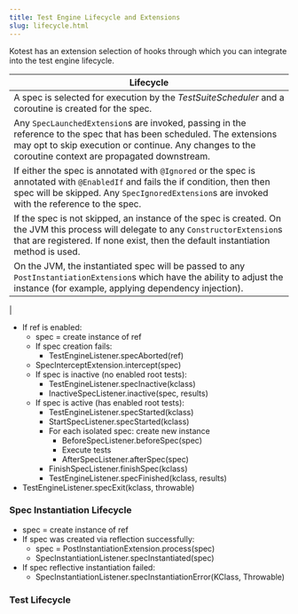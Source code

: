 ```yaml
---
title: Test Engine Lifecycle and Extensions
slug: lifecycle.html
---
```


Kotest has an extension selection of hooks through which you can integrate into the test engine lifecycle.

| Lifecycle |
| ----- |
| A spec is selected for execution by the _TestSuiteScheduler_ and a coroutine is created for the spec. |
| Any `SpecLaunchedExtension`s are invoked, passing in the reference to the spec that has been scheduled. The extensions may opt to skip execution or continue. Any changes to the coroutine context are propagated downstream. |
| If either the spec is annotated with `@Ignored` or the spec is annotated with `@EnabledIf` and fails the if condition, then then spec will be skipped. Any `SpecIgnoredExtension`s are invoked with the reference to the spec. |
| If the spec is not skipped, an instance of the spec is created. On the JVM this process will delegate to any `ConstructorExtension`s that are registered. If none exist, then the default instantiation method is used. |
| On the JVM, the instantiated spec will be passed to any `PostInstantiationExtension`s which have the ability to adjust the instance (for example, applying dependency injection).
|

  * If ref is enabled:
    * spec = create instance of ref
    * If spec creation fails:
      * TestEngineListener.specAborted(ref)
    * SpecInterceptExtension.intercept(spec)
    * If spec is inactive (no enabled root tests):
      * TestEngineListener.specInactive(kclass)
      * InactiveSpecListener.inactive(spec, results)
    * If spec is active (has enabled root tests):
      * TestEngineListener.specStarted(kclass)
      * StartSpecListener.specStarted(kclass)
      * For each isolated spec: create new instance
        * BeforeSpecListener.beforeSpec(spec)
        * Execute tests
        * AfterSpecListener.afterSpec(spec)
      * FinishSpecListener.finishSpec(kclass)
      * TestEngineListener.specFinished(kclass, results)
* TestEngineListener.specExit(kclass, throwable)

### Spec Instantiation Lifecycle

* spec = create instance of ref
* If spec was created via reflection successfully:
  * spec = PostInstantiationExtension.process(spec)
  * SpecInstantiationListener.specInstantiated(spec)
* If spec reflective instantiation failed:
  * SpecInstantiationListener.specInstantiationError(KClass, Throwable)

### Test Lifecycle
